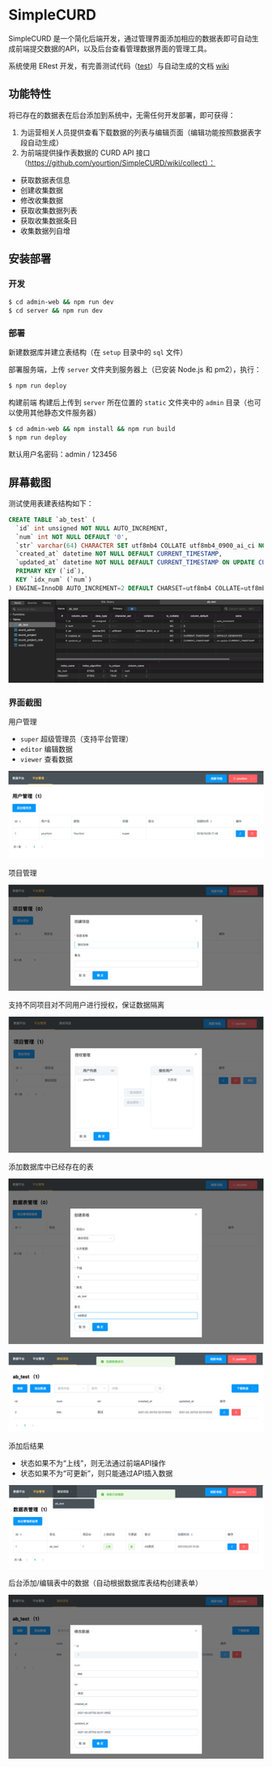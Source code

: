 # SimpleCURD

SimpleCURD 是一个简化后端开发，通过管理界面添加相应的数据表即可自动生成前端提交数据的API，以及后台查看管理数据界面的管理工具。

系统使用 ERest 开发，有完善测试代码（[test](https://github.com/yourtion/SimpleCURD/tree/master/server/test/api)）与自动生成的文档 [wiki](https://github.com/yourtion/SimpleCURD/wiki/)
## 功能特性

将已存在的数据表在后台添加到系统中，无需任何开发部署，即可获得：

1. 为运营相关人员提供查看下载数据的列表与编辑页面（编辑功能按照数据表字段自动生成）
2. 为前端提供操作表数据的 CURD API 接口（https://github.com/yourtion/SimpleCURD/wiki/collect）：
  - 获取数据表信息
  - 创建收集数据
  - 修改收集数据
  - 获取收集数据列表
  - 获取收集数据条目
  - 收集数据列自增
## 安装部署

### 开发

```bash
$ cd admin-web && npm run dev
$ cd server && npm run dev
```
### 部署

新建数据库并建立表结构（在 `setup` 目录中的 `sql` 文件）

部署服务端，上传 `server` 文件夹到服务器上（已安装 Node.js 和 pm2），执行：

```bash
$ npm run deploy
```

构建前端 构建后上传到 `server` 所在位置的 `static` 文件夹中的 `admin` 目录（也可以使用其他静态文件服务器）

```bash
$ cd admin-web && npm install && npm run build
$ npm run deploy
```

默认用户名密码：admin / 123456

## 屏幕截图 

测试使用表建表结构如下：

```sql
CREATE TABLE `ab_test` (
  `id` int unsigned NOT NULL AUTO_INCREMENT,
  `num` int NOT NULL DEFAULT '0',
  `str` varchar(64) CHARACTER SET utf8mb4 COLLATE utf8mb4_0900_ai_ci NOT NULL DEFAULT '0',
  `created_at` datetime NOT NULL DEFAULT CURRENT_TIMESTAMP,
  `updated_at` datetime NOT NULL DEFAULT CURRENT_TIMESTAMP ON UPDATE CURRENT_TIMESTAMP,
  PRIMARY KEY (`id`),
  KEY `idx_num` (`num`)
) ENGINE=InnoDB AUTO_INCREMENT=2 DEFAULT CHARSET=utf8mb4 COLLATE=utf8mb4_general_ci COMMENT='测试表';
```

![](screenshots/screen5.png)

### 界面截图

用户管理

- `super` 超级管理员（支持平台管理）
- `editor` 编辑数据
- `viewer` 查看数据

![](screenshots/screen1.png)

项目管理

![](screenshots/screen2.png)

支持不同项目对不同用户进行授权，保证数据隔离

![](screenshots/screen8.png)

添加数据库中已经存在的表

![](screenshots/screen3.png)

![](screenshots/screen7.png)

添加后结果

- 状态如果不为“上线”，则无法通过前端API操作
- 状态如果不为“可更新”，则只能通过API插入数据

![](screenshots/screen4.png)

后台添加/编辑表中的数据（自动根据数据库表结构创建表单）

![](screenshots/screen6.png)
